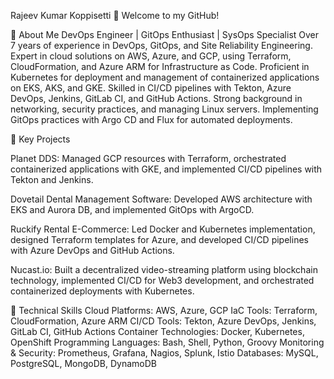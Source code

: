 Rajeev Kumar Koppisetti
👋 Welcome to my GitHub!

🔹 About Me
DevOps Engineer | GitOps Enthusiast | SysOps Specialist
Over 7 years of experience in DevOps, GitOps, and Site Reliability Engineering.
Expert in cloud solutions on AWS, Azure, and GCP, using Terraform, CloudFormation, and Azure ARM for Infrastructure as Code.
Proficient in Kubernetes for deployment and management of containerized applications on EKS, AKS, and GKE.
Skilled in CI/CD pipelines with Tekton, Azure DevOps, Jenkins, GitLab CI, and GitHub Actions.
Strong background in networking, security practices, and managing Linux servers.
Implementing GitOps practices with Argo CD and Flux for automated deployments.


🔹 Key Projects

Planet DDS: Managed GCP resources with Terraform, orchestrated containerized applications with GKE, and implemented CI/CD pipelines with Tekton and Jenkins.

Dovetail Dental Management Software: Developed AWS architecture with EKS and Aurora DB, and implemented GitOps with ArgoCD.

Ruckify Rental E-Commerce: Led Docker and Kubernetes implementation, designed Terraform templates for Azure, and developed CI/CD pipelines with Azure DevOps and GitHub Actions.

Nucast.io: Built a decentralized video-streaming platform using blockchain technology, implemented CI/CD for Web3 development, and orchestrated containerized deployments with Kubernetes.



🔹 Technical Skills
Cloud Platforms: AWS, Azure, GCP
IaC Tools: Terraform, CloudFormation, Azure ARM
CI/CD Tools: Tekton, Azure DevOps, Jenkins, GitLab CI, GitHub Actions
Container Technologies: Docker, Kubernetes, OpenShift
Programming Languages: Bash, Shell, Python, Groovy
Monitoring & Security: Prometheus, Grafana, Nagios, Splunk, Istio
Databases: MySQL, PostgreSQL, MongoDB, DynamoDB
